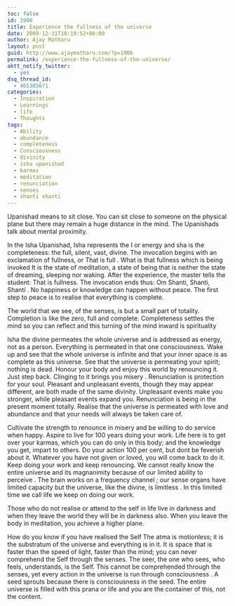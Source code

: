 ```yaml
---
toc: false
id: 1906
title: Experience the fullness of the universe
date: 2009-12-31T10:19:52+00:00
author: Ajay Matharu
layout: post
guid: http://www.ajaymatharu.com/?p=1906
permalink: /experience-the-fullness-of-the-universe/
aktt_notify_twitter:
  - yes
dsq_thread_id:
  - 465385671
categories:
  - Inspiration
  - Learnings
  - life
  - Thoughts
tags:
  - Ability
  - abundance
  - completeness
  - Consciousness
  - divinity
  - isha upanishad
  - karmas
  - meditation
  - renunciation
  - senses
  - shanti shanti
---
```

Upanishad means to sit close. You can sit close to someone on the physical plane but there may remain a huge distance in the mind. The Upanishads talk about mental proximity.

In the Isha Upanishad, Isha represents the I or energy and sha is the completeness: the full, silent, vast, divine. The invocation begins with an exclamation of fullness, or That is full . What is that fullness which is being invoked It is the state of meditation, a state of being that is neither the state of dreaming, sleeping nor waking. After the experience, the master tells the student: That is fullness. The invocation ends thus: Om Shanti, Shanti, Shanti . No happiness or knowledge can happen without peace. The first step to peace is to realise that everything is complete.

The world that we see, of the senses, is but a small part of totality. Completion is like the zero, full and complete. Completeness settles the mind so you can reflect and this turning of the mind inward is spirituality
  
Isha the divine permeates the whole universe and is addressed as energy, not as a person. Everything is permeated in that one consciousness. Wake up and see that the whole universe is infinite and that your inner space is as complete as this universe. See that the universe is permeating your spirit; nothing is dead. Honour your body and enjoy this world by renouncing it. Just step back. Clinging to it brings you misery . Renunciation is protection for your soul. Pleasant and unpleasant events, though they may appear different, are both made of the same divinity. Unpleasant events make you stronger, while pleasant events expand you. Renunciation is being in the present moment totally. Realise that the universe is permeated with love and abundance and that your needs will always be taken care of.

Cultivate the strength to renounce in misery and be willing to do service when happy. Aspire to live for 100 years doing your work. Life here is to get over your karmas, which you can do only in this body; and the knowledge you get, impart to others. Do your action 100 per cent, but dont be feverish about it. Whatever you have not given or loved, you will come back to do it. Keep doing your work and keep renouncing. We cannot really know the entire universe and its magnanimity because of our limited ability to perceive . The brain works on a frequency channel ; our sense organs have limited capacity but the universe, like the divine, is limitless . In this limited time we call life we keep on doing our work.

Those who do not realise or attend to the self in life live in darkness and when they leave the world they will be in darkness also. When you leave the body in meditation, you achieve a higher plane.

How do you know if you have realised the Self The atma is motionless; it is the substratum of the universe and everything is in it. It is space that is faster than the speed of light, faster than the mind; you can never comprehend the Self through the senses. The seer, the one who sees, who feels, understands, is the Self. This cannot be comprehended through the senses, yet every action in the universe is run through consciousness . A seed sprouts because there is consciousness in the seed. The entire universe is filled with this prana or life and you are the container of this, not the content.
